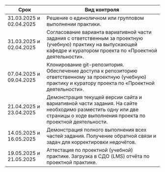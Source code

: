 | Срок                | Вид контроля                                                                                     |
|---------------------|--------------------------------------------------------------------------------------------------|
| 31.03.2025 и 02.04.2025 | Решение о единоличном или групповом выполнении практики.                                        |
| 31.03.2025 и 02.04.2025 | Согласование варианта вариативной части задания с ответственным за проектную (учебную) практику на выпускающей кафедре и куратором проекта по «Проектной деятельности». |
| 07.04.2025 и 09.04.2025 | Клонирование git-репозитория. Обеспечение доступа к репозиторию ответственному за проектную (учебную) практику и куратору проекта по «Проектной деятельности». |
| 21.04.2025 и 23.04.2025 | Демонстрация текущей версии сайта и вариативной части задания. На сайте необходимо разместить одну или две страницы о ходе выполнения проекта по проектной деятельности. |
| 14.05.2025 и 16.05.2025 | Демонстрация полного выполнения всех частей задания. Получение обратной связи и задач для корректировки недочётов. |
| 19.05.2025 и 21.05.2025 | Аттестация по проектной (учебной) практике. Загрузка в CДО (LMS) отчёта по проектной практике.  |
